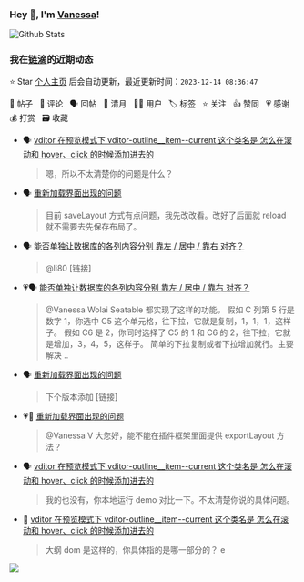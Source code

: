 ### Hey 👋, I'm [Vanessa](http://vanessa.b3log.org/)!

![Github Stats](https://github-readme-stats.vercel.app/api?username=Vanessa219&show_icons=true)

<!--events start -->

### 我在[链滴](https://ld246.com)的近期动态

⭐️ Star [个人主页](https://github.com/Vanessa219/Vanessa219) 后会自动更新，最近更新时间：`2023-12-14 08:36:47`

📝 帖子 &nbsp; 💬 评论 &nbsp; 🗣 回帖 &nbsp; 🌙 清月 &nbsp; 👨‍💻 用户 &nbsp; 🏷️ 标签 &nbsp; ⭐️ 关注 &nbsp; 👍 赞同 &nbsp; 💗 感谢 &nbsp; 💰 打赏 &nbsp; 🗃 收藏

* 🗣 [vditor 在预览模式下 vditor-outline__item--current 这个类名是 怎么在滚动和 hover、click 的时候添加进去的](https://ld246.com/article/1702437481371/comment/1702457419565#comments)

  > 嗯，所以不太清楚你的问题是什么？
* 🗣 [重新加载界面出现的问题](https://ld246.com/article/1702408791267/comment/1702446444721#comments)

  > 目前 saveLayout 方式有点问题，我先改改看。改好了后面就 reload 就不需要去先保存布局了。
* 🗣 [能否单独让数据库的各列内容分别 靠左 / 居中 / 靠右 对齐？](https://ld246.com/article/1702294369034/comment/1702357159635#comments)

  > @li80 [链接]
* 💗🗣 [能否单独让数据库的各列内容分别 靠左 / 居中 / 靠右 对齐？](https://ld246.com/article/1702294369034/comment/1702357159635#comments)

  > @Vanessa Wolai Seatable 都实现了这样的功能。 假如 C 列第 5 行是数字 1，你选中 C5 这个单元格，往下拉，它就是复制，1，1，1，这样子。 假如 C6 是 2，你同时选择了 C5 的 1 和 C6 的 2，往下拉，它就是增加，3，4，5，这样子。 简单的下拉复制或者下拉增加就行。主要解决 ..
* 🗣 [重新加载界面出现的问题](https://ld246.com/article/1702408791267/comment/1702446444721#comments)

  > 下个版本添加 [链接]
* 💗💬 [重新加载界面出现的问题](https://ld246.com/article/1702408791267/comment/1702446444721#comments)

  > @Vanessa V 大您好，能不能在插件框架里面提供 exportLayout 方法？
* 🗣 [vditor 在预览模式下 vditor-outline__item--current 这个类名是 怎么在滚动和 hover、click 的时候添加进去的](https://ld246.com/article/1702437481371/comment/1702452607399#comments)

  > 我的也没有，你本地运行 demo 对比一下。不太清楚你说的具体问题。
* 💬 [vditor 在预览模式下 vditor-outline__item--current 这个类名是 怎么在滚动和 hover、click 的时候添加进去的](https://ld246.com/article/1702437481371/comment/1702442715549#comments)

  > 大纲 dom 是这样的，你具体指的是哪一部分的？ e


<!--events end -->

<a title="Hits" target="_blank" href="https://github.com/Vanessa219/Vanessa219"><img src="https://hits.b3log.org/Vanessa219/Vanessa219.svg"></a>
